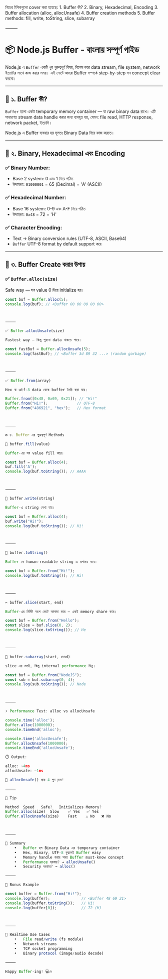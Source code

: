 নিচের টপিকগুলো cover করা হয়েছে:
	1.	Buffer কী?
	2.	Binary, Hexadecimal, Encoding
	3.	Buffer allocation (alloc, allocUnsafe)
	4.	Buffer creation methods
	5.	Buffer methods: fill, write, toString, slice, subarray

⸻



# 📦 Node.js Buffer - বাংলায় সম্পূর্ণ গাইড

Node.js এ `Buffer` একটি খুব গুরুত্বপূর্ণ বিষয়, বিশেষ করে data stream, file system, network ইত্যাদির সাথে কাজ করার সময়। এই নোটে আমরা Buffer সম্পর্কে step-by-step সব concept clear করবো।

---

## 🔰 ১. Buffer কী?

`Buffer` হলো একটা temporary memory container — যা raw binary data রাখে। এটি সাধারণত stream data handle করার জন্য ব্যবহৃত হয়, যেমন: file read, HTTP response, network packet, ইত্যাদি।

Node.js এ Buffer ব্যবহার হয় মূলতঃ Binary Data নিয়ে কাজ করতে।

---

## 🧮 ২. Binary, Hexadecimal এবং Encoding

### ✅ Binary Number:
- Base 2 system: 0 এবং 1 নিয়ে গঠিত
- উদাহরণ: `01000001` = 65 (Decimal) = 'A' (ASCII)

### ✅ Hexadecimal Number:
- Base 16 system: 0-9 এবং A-F নিয়ে গঠিত
- উদাহরণ: `0x48` = 72 = 'H'

### ✅ Character Encoding:
- Text → Binary conversion rules (UTF-8, ASCII, Base64)
- `Buffer` UTF-8 format by default support করে

---

## 🚀 ৩. Buffer Create করার উপায়

### ✅ `Buffer.alloc(size)`
Safe way — সব value 0 দিয়ে initialize হয়।

```js
const buf = Buffer.alloc(5);
console.log(buf); // <Buffer 00 00 00 00 00>



⸻

✅ Buffer.allocUnsafe(size)

Fastest way — কিন্তু পুরনো data থাকতে পারে।

const fastBuf = Buffer.allocUnsafe(5);
console.log(fastBuf); // <Buffer 3d 89 32 ...> (random garbage)



⸻

✅ Buffer.from(array)

Hex বা utf-8 data থেকে buffer তৈরি করা যায়।

Buffer.from([0x48, 0x69, 0x21]); // "Hi!"
Buffer.from("Hi!");             // UTF-8
Buffer.from("486921", "hex");   // Hex format



⸻

⚙️ ৪. Buffer এর গুরুত্বপূর্ণ Methods

🧪 buffer.fill(value)

Buffer-এর সব value fill করে।

const buf = Buffer.alloc(4);
buf.fill('A');
console.log(buf.toString()); // AAAA



⸻

📝 buffer.write(string)

Buffer-এ string লেখা যায়।

const buf = Buffer.alloc(4);
buf.write("Hi!");
console.log(buf.toString()); // Hi!



⸻

🔎 buffer.toString()

Buffer কে human-readable string এ রূপান্তর করে।

const buf = Buffer.from("Hi!");
console.log(buf.toString()); // Hi!



⸻

✂️ buffer.slice(start, end)

Buffer-এর নির্দিষ্ট অংশ কেটে আলাদা করে — একই memory share করে।

const buf = Buffer.from("Hello");
const slice = buf.slice(0, 2);
console.log(slice.toString()); // He



⸻

🧵 buffer.subarray(start, end)

slice এর মতই, কিন্তু internal performance ভিন্ন।

const buf = Buffer.from("NodeJS");
const sub = buf.subarray(0, 4);
console.log(sub.toString()); // Node



⸻

⚡ Performance Test: alloc vs allocUnsafe

console.time('alloc');
Buffer.alloc(1000000);
console.timeEnd('alloc');

console.time('allocUnsafe');
Buffer.allocUnsafe(1000000);
console.timeEnd('allocUnsafe');

⏱️ Output:

alloc: ~4ms
allocUnsafe: ~1ms

📌 allocUnsafe() প্রায় 4 গুণ দ্রুত!

⸻

🔐 Tip

Method	Speed	Safe?	Initializes Memory?
Buffer.alloc(size)	Slow	✅ Yes	✅ Yes
Buffer.allocUnsafe(size)	Fast	⚠️ No	❌ No



⸻

🧠 Summary
	•	Buffer হল Binary Data এর temporary container
	•	Hex, Binary, UTF-8 বুঝলেই Buffer easy
	•	Memory handle করার সময় Buffer must-know concept
	•	Performance দরকার? → allocUnsafe()
	•	Security দরকার? → alloc()

⸻

🧪 Bonus Example

const buffer = Buffer.from("Hi!");
console.log(buffer);              // <Buffer 48 69 21>
console.log(buffer.toString());   // Hi!
console.log(buffer[0]);           // 72 (H)



⸻

🧰 Realtime Use Cases
	•	File read/write (fs module)
	•	Network streams
	•	TCP socket programming
	•	Binary protocol (image/audio decode)

⸻

Happy Buffer-ing! 💻🔥

